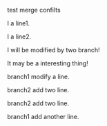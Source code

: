 test merge confilts

I a line1.

I a line2.

I will be modified by two branch!

It may be a interesting thing!

branch1 modify a line.

branch2 add two line.

branch2 add two line.

branch1 add another line.
